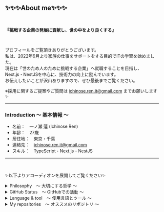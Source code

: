 ## ✨✨✨About me✨✨✨

<br>

**『挑戦する企業の発展に貢献し、世の中をより良くする』**

<br>

プロフィールをご覧頂きありがとうございます。  
私は、2022年9月より家族の仕事をサポートをする目的でITの学習を始めました。  
現在は「世のため人のために挑戦する企業」へ就職することを目指し、  
Next.js・NestJSを中心に、技術力の向上に励んでいます。  
お伝えしたいことが沢山ありますので、ぜひ最後までご覧ください。  

※採用に関するご提案やご質問は ichinose.ren.it@gmail.com までお願いします✨

---

### Introduction 〜 基本情報 〜
- 名前：　一ノ瀬 蓮 (Ichinose Ren)
- 年齢：　27歳
- 居住地：　東京・千葉
- 連絡先：　ichinose.ren.it@gmail.com
- スキル：　TypeScript・Next.js・NestJS

---

<br>

✨以下よりアコーディオンを展開してご覧ください✨

<details>

<summary>Philosophy　〜 大切にする哲学 〜</summary>

### ✨Mission

**〜世のため、人のため、自分のため〜**  
企業が描く未来の実現に貢献し、企様の事業の発展を通じて世の中をより良くする。

### ✨Vision

**〜高き志で道を切り拓く〜**  
人と技術を磨き、エンジニアとしての価値を高めるとともに、企業の期待に応えてゆく。

### ✨Values

良心に従う。  
追求心をもって最善を尽くす。  
周りの人を大切にする。  
自分を認め尊び愛する。  
夢を描き夢を追いかける。

---

</details>

<details>

<summary>GitHub Status　〜 GitHubでの活動 〜</summary><br>

<picture>
<source 
  srcset="https://github-readme-stats.vercel.app/api?username=ren-ichinose&show_icons=true&hide_border=true&theme=transparent&title_color=fff&text_color=fff&text_bold=false&count_private=true&hide=stars,contribs"
  media="(prefers-color-scheme: dark)"
/>
<source
  srcset="https://github-readme-stats.vercel.app/api?username=ren-ichinose&show_icons=true&hide_border=true&text_bold=false&count_private=true&hide=stars,contribs"
  media="(prefers-color-scheme: light), (prefers-color-scheme: no-preference)"
/>
<img src="https://github-readme-stats.vercel.app/api?username=ren-ichinose&show_icons=true&hide_border=true&text_bold=false&count_private=true&hide=stars,contribs" />
</picture>

<picture>
<source 
  srcset="https://github-readme-stats.vercel.app/api/top-langs/?username=ren-ichinose&show_icons=true&hide_border=true&theme=transparent&title_color=fff&text_color=fff&layout=compact&hide=html,css,pug"
  media="(prefers-color-scheme: dark)"
/>
<source
  srcset="https://github-readme-stats.vercel.app/api/top-langs/?username=ren-ichinose&show_icons=true&hide_border=true&layout=compact&hide=html,css,pug"
  media="(prefers-color-scheme: light), (prefers-color-scheme: no-preference)"
/>
<img align=top src="https://github-readme-stats.vercel.app/api/top-langs/?username=ren-ichinose&show_icons=true&hide_border=true&layout=compact&hide=html,css,pug" />
</picture>

---
  
</details>

<details>

<summary>Language & tool　〜 使用言語とツール 〜</summary><br>

[![My Skills](https://skillicons.dev/icons?i=js,ts,react,next,nodejs,nest,mysql,postgres,docker,linux,git&theme=dark)](https://skillicons.dev)

---

</details>

<details>

<summary>My repositories　〜 オススメのリポジトリ 〜</summary><br>

<a href="https://github.com/ren-ichinose/230213_NestJS_Nextjs_learning">
<picture>
<source 
  srcset="https://github-readme-stats.vercel.app/api/pin/?username=ren-ichinose&theme=transparent&title_color=fff&text_color=fff&repo=230213_NestJS_Nextjs_learning"
  media="(prefers-color-scheme: dark)"
/>
<source
  srcset="https://github-readme-stats.vercel.app/api/pin/?username=ren-ichinose&repo=230213_NestJS_Nextjs_learning"
  media="(prefers-color-scheme: light), (prefers-color-scheme: no-preference)"
/>
<img align=top src="https://github.com/ren-ichinose/230213_NestJS_Nextjs_learning" />
</picture>
</a>

<a href="https://github.com/ren-ichinose/230223_Nextjs_Supabase_learning">
<picture>
<source 
  srcset="https://github-readme-stats.vercel.app/api/pin/?username=ren-ichinose&theme=transparent&title_color=fff&text_color=fff&repo=230223_Nextjs_Supabase_learning"
  media="(prefers-color-scheme: dark)"
/>
<source
  srcset="https://github-readme-stats.vercel.app/api/pin/?username=ren-ichinose&repo=230223_Nextjs_Supabase_learning"
  src
  media="(prefers-color-scheme: light), (prefers-color-scheme: no-preference)"
/>
<img align=top src="https://github.com/ren-ichinose/230223_Nextjs_Supabase_learning" />
</picture>
</a>

---

</details>